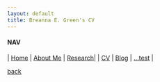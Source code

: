 ```yaml
---
layout: default
title: Breanna E. Green's CV
---
```


#### NAV

| [Home](./index.html) | [About Me](./about.html) | [Research](./research.html)|
| [CV](./cv.html)      | [Blog](./blog.html)      | [...test](./test.html) |









[back](./)

